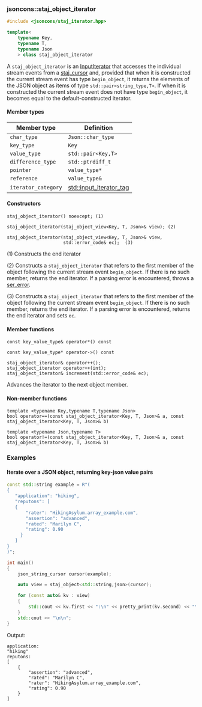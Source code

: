 ### jsoncons::staj_object_iterator

```cpp
#include <jsoncons/staj_iterator.hpp>

template<
    typename Key,
    typename T,
    typename Json
    > class staj_object_iterator
```

A `staj_object_iterator` is an [InputIterator](https://en.cppreference.com/w/cpp/named_req/InputIterator) that
accesses the individual stream events from a [staj_cursor](staj_cursor.md) and, provided that when it is constructed
the current stream event has type `begin_object`, it returns the elements
of the JSON object as items of type `std::pair<string_type,T>`. If when it is constructed the current stream event
does not have type `begin_object`, it becomes equal to the default-constructed iterator.

#### Member types

Member type                         |Definition
------------------------------------|------------------------------
`char_type`|`Json::char_type`
`key_type`|`Key`
`value_type`|`std::pair<Key,T>`
`difference_type`|`std::ptrdiff_t`
`pointer`|`value_type*`
`reference`|`value_type&`
`iterator_category`|[std::input_iterator_tag](https://en.cppreference.com/w/cpp/iterator/iterator_tags)

#### Constructors

    staj_object_iterator() noexcept; (1)

    staj_object_iterator(staj_object_view<Key, T, Json>& view); (2)

    staj_object_iterator(staj_object_view<Key, T, Json>& view,
                         std::error_code& ec);  (3)

(1) Constructs the end iterator

(2) Constructs a `staj_object_iterator` that refers to the first member of the object
    following the current stream event `begin_object`. If there is no such member,
    returns the end iterator. If a parsing error is encountered, throws a 
    [ser_error](ser_error.md).

(3) Constructs a `staj_object_iterator` that refers to the first member of the object
    following the current stream event `begin_object`. If there is no such member,
    returns the end iterator. If a parsing error is encountered, returns the end iterator 
    and sets `ec`.

#### Member functions

    const key_value_type& operator*() const

    const key_value_type* operator->() const

    staj_object_iterator& operator++();
    staj_object_iterator operator++(int); 
    staj_object_iterator& increment(std::error_code& ec);
Advances the iterator to the next object member.

#### Non-member functions

    template <typename Key,typename T,typename Json>
    bool operator==(const staj_object_iterator<Key, T, Json>& a, const staj_object_iterator<Key, T, Json>& b)

    template <typename Json,typename T>
    bool operator!=(const staj_object_iterator<Key, T, Json>& a, const staj_object_iterator<Key, T, Json>& b)

### Examples

#### Iterate over a JSON object, returning key-json value pairs

```cpp
const std::string example = R"(
{
   "application": "hiking",
   "reputons": [
   {
       "rater": "HikingAsylum.array_example.com",
       "assertion": "advanced",
       "rated": "Marilyn C",
       "rating": 0.90
     }
   ]
}
)";

int main()
{
    json_string_cursor cursor(example);

    auto view = staj_object<std::string,json>(cursor);

    for (const auto& kv : view)
    {
        std::cout << kv.first << ":\n" << pretty_print(kv.second) << "\n";
    }
    std::cout << "\n\n";
}
```
Output:
```
application:
"hiking"
reputons:
[
    {
        "assertion": "advanced",
        "rated": "Marilyn C",
        "rater": "HikingAsylum.array_example.com",
        "rating": 0.90
    }
]
```

